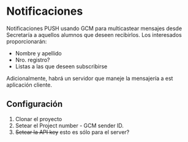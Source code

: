 Notificaciones
==============

Notificaciones PUSH usando GCM para multicastear mensajes desde Secretaría a aquellos alumnos que deseen recibirlos. Los interesados proporcionarán:

-   Nombre y apellido
-   Nro. registro?
-   Listas a las que deseen subscribirse

Adicionalmente, habrá un servidor que maneje la mensajería a est aplicación cliente.

Configuración
-------------

1. Clonar el proyecto
2. Setear el Project number - GCM sender ID.
3. ~~Setear la API key~~ esto es sólo para el server?
